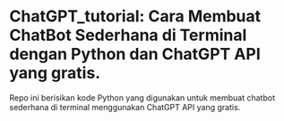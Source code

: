 # ChatGPT_tutorial: Cara Membuat ChatBot Sederhana di Terminal dengan Python dan ChatGPT API yang gratis.
Repo ini berisikan kode Python yang digunakan untuk membuat chatbot sederhana di terminal menggunakan ChatGPT API yang gratis.
